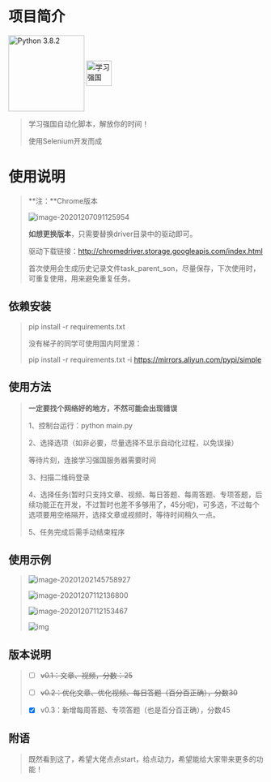 # 项目简介

<img src="https://www.python.org/static/img/python-logo@2x.png" width=150px hegiht=150px align=center title="Python 3.8.2" href="https://www.python.org/ftp/python/3.8.2/python-3.8.2-amd64.exe">  <img src="https://www.xuexi.cn/favicon.ico" width=50px hegiht=50px align=center title="学习强国" href="https://www.xuexi.cn/">

> 学习强国自动化脚本，解放你的时间！
>
> 使用Selenium开发而成

# 使用说明

> **注：**Chrome版本
>
> ![image-20201207091125954](https://gitee.com/lisztomania/Figure-bed/raw/master/img/image-20201207091125954.png)
>
> **如想更换版本**，只需要替换driver目录中的驱动即可。
>
> 驱动下载链接：http://chromedriver.storage.googleapis.com/index.html
>
> 首次使用会生成历史记录文件task_parent_son，尽量保存，下次使用时，可重复使用，用来避免重复任务。

## 依赖安装

> pip install -r requirements.txt
>
> 没有梯子的同学可使用国内阿里源：
>
> pip install -r requirements.txt -i https://mirrors.aliyun.com/pypi/simple

## 使用方法

> **一定要找个网络好的地方，不然可能会出现错误**
>
> 1、控制台运行：python main.py
>
> 2、选择选项（如非必要，尽量选择不显示自动化过程，以免误操）
>
> 等待片刻，连接学习强国服务器需要时间
>
> 3、扫描二维码登录
>
> 4、选择任务(暂时只支持文章、视频、每日答题、每周答题、专项答题，后续功能正在开发，不过暂时也差不多够用了，45分呢)，可多选，不过每个选项要用空格隔开，选择文章或视频时，等待时间稍久一点。
>
> 5、任务完成后需手动结束程序

## 使用示例

> ![image-20201202145758927](https://gitee.com/lisztomania/Figure-bed/raw/master/img/image-20201202145758927.png)
>
> ![image-20201207112136800](https://gitee.com/lisztomania/Figure-bed/raw/master/img/image-20201207112136800.png)
>
> ![image-20201207112153467](https://gitee.com/lisztomania/Figure-bed/raw/master/img/image-20201207112153467.png)
>
> ![img](https://gitee.com/lisztomania/Figure-bed/raw/master/img/K0S%604GRX7LLI%5D11O0V26I32.png)

## 版本说明

> - [ ] ~~v0.1：文章、视频，分数：25~~
>
> - [ ] ~~v0.2：优化文章、优化视频、每日答题（百分百正确），分数30~~
> - [x] v0.3：新增每周答题、专项答题（也是百分百正确），分数45

## 附语

> 既然看到这了，希望大佬点点start，给点动力，希望能给大家带来更多的功能！

